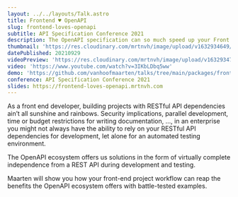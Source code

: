 ```yaml
---
layout: ../../layouts/Talk.astro
title: Frontend ♥︎ OpenAPI
slug: frontend-loves-openapi
subtitle: API Specification Conference 2021
description: The OpenAPI specification can so much speed up your Front End workflow, let me show you how.
thumbnail: 'https://res.cloudinary.com/mrtnvh/image/upload/v1632934649/mrtnvh.com/api-spec-conf.png'
datePublished: 20210929
videoPreview: 'https://res.cloudinary.com/mrtnvh/image/upload/v1632934738/mrtnvh.com/api-spec-conf-preview.jpg'
video: 'https://www.youtube.com/watch?v=3IKbLDbq5ww'
demo: 'https://github.com/vanhoofmaarten/talks/tree/main/packages/frontend-loves-openapi/demo'
conference: API Specification Conference 2021
slides: https://frontend-loves-openapi.mrtnvh.com
---
```


As a front end developer, building projects with RESTful API dependencies ain’t all sunshine and rainbows. Security implications, parallel development, time or budget restrictions for writing documentation, …, in an enterprise you might not always have the ability to rely on your RESTful API dependencies for development, let alone for an automated testing environment.

The OpenAPI ecosystem offers us solutions in the form of virtually complete independence from a REST API during development and testing.

Maarten will show you how your front-end project workflow can reap the benefits the OpenAPI ecosystem offers with battle-tested examples.
